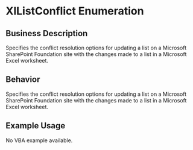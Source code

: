 # XlListConflict Enumeration

## Business Description
Specifies the conflict resolution options for updating a list on a Microsoft SharePoint Foundation site with the changes made to a list in a Microsoft Excel worksheet.

## Behavior
Specifies the conflict resolution options for updating a list on a Microsoft SharePoint Foundation site with the changes made to a list in a Microsoft Excel worksheet.

## Example Usage
No VBA example available.